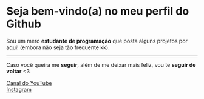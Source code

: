 <h1>Seja bem-vindo(a) no meu perfil do Github</h1>
<p>Sou um mero <strong>estudante de programação</strong> que posta alguns projetos por aqui! (embora não seja tão frequente kk).</p><hr>
<p>Caso você queira me <strong>seguir</strong>, além de me deixar mais feliz, vou te <strong>seguir de voltar</strong> <3</p>
<span><a href="https://www.instagram.com/tarcitani2/">Canal do YouTube</a></span><br>
<span><a href="https://www.instagram.com/tarcitani2/">Instagram</a></span><br>

